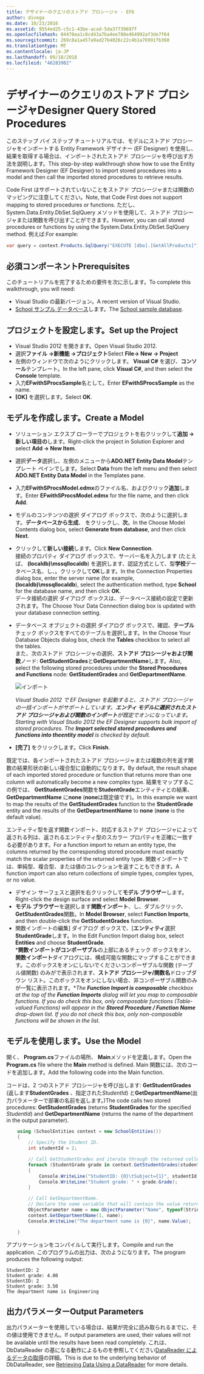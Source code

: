```yaml
---
title: デザイナーのクエリのストアド プロシージャ - EF6
author: divega
ms.date: 10/23/2016
ms.assetid: 9554ed25-c5c1-43be-acad-5da37739697f
ms.openlocfilehash: 04478ea1c8cd43a7ba4ee788e464992af3de7f64
ms.sourcegitcommit: 269c8a1a457a9ad27b4026c22c4b1a76991fb360
ms.translationtype: MT
ms.contentlocale: ja-JP
ms.lasthandoff: 09/18/2018
ms.locfileid: "46283902"
---
```

# <a name="designer-query-stored-procedures"></a><span data-ttu-id="2a0f9-102">デザイナーのクエリのストアド プロシージャ</span><span class="sxs-lookup"><span data-stu-id="2a0f9-102">Designer Query Stored Procedures</span></span>
<span data-ttu-id="2a0f9-103">このステップ バイ ステップ チュートリアルでは、モデルにストアド プロシージャをインポートする Entity Framework デザイナー (EF Designer) を使用し、結果を取得する場合は、インポートされたストアド プロシージャを呼び出す方法を説明します。</span><span class="sxs-lookup"><span data-stu-id="2a0f9-103">This step-by-step walkthrough show how to use the Entity Framework Designer (EF Designer) to import stored procedures into a model and then call the imported stored procedures to retrieve results.</span></span> 

<span data-ttu-id="2a0f9-104">Code First はサポートされていないことをストアド プロシージャまたは関数のマッピングに注意してください。</span><span class="sxs-lookup"><span data-stu-id="2a0f9-104">Note, that Code First does not support mapping to stored procedures or functions.</span></span> <span data-ttu-id="2a0f9-105">ただし、System.Data.Entity.DbSet.SqlQuery メソッドを使用して、ストアド プロシージャまたは関数を呼び出すことができます。</span><span class="sxs-lookup"><span data-stu-id="2a0f9-105">However, you can call stored procedures or functions by using the System.Data.Entity.DbSet.SqlQuery method.</span></span> <span data-ttu-id="2a0f9-106">例えば:</span><span class="sxs-lookup"><span data-stu-id="2a0f9-106">For example:</span></span>
``` csharp
var query = context.Products.SqlQuery("EXECUTE [dbo].[GetAllProducts]")`;
```

## <a name="prerequisites"></a><span data-ttu-id="2a0f9-107">必須コンポーネント</span><span class="sxs-lookup"><span data-stu-id="2a0f9-107">Prerequisites</span></span>

<span data-ttu-id="2a0f9-108">このチュートリアルを完了するための要件を次に示します。</span><span class="sxs-lookup"><span data-stu-id="2a0f9-108">To complete this walkthrough, you will need:</span></span>

- <span data-ttu-id="2a0f9-109">Visual Studio の最新バージョン。</span><span class="sxs-lookup"><span data-stu-id="2a0f9-109">A recent version of Visual Studio.</span></span>
- <span data-ttu-id="2a0f9-110">[School サンプル データベース](~/ef6/resources/school-database.md)します。</span><span class="sxs-lookup"><span data-stu-id="2a0f9-110">The [School sample database](~/ef6/resources/school-database.md).</span></span>

## <a name="set-up-the-project"></a><span data-ttu-id="2a0f9-111">プロジェクトを設定します。</span><span class="sxs-lookup"><span data-stu-id="2a0f9-111">Set up the Project</span></span>

-   <span data-ttu-id="2a0f9-112">Visual Studio 2012 を開きます。</span><span class="sxs-lookup"><span data-stu-id="2a0f9-112">Open Visual Studio 2012.</span></span>
-   <span data-ttu-id="2a0f9-113">選択**ファイル -&gt;新機能 -&gt;プロジェクト**</span><span class="sxs-lookup"><span data-stu-id="2a0f9-113">Select **File-&gt; New -&gt; Project**</span></span>
-   <span data-ttu-id="2a0f9-114">左側のウィンドウで次のようにクリックします。 **Visual C\#** を選び、**コンソール**テンプレート。</span><span class="sxs-lookup"><span data-stu-id="2a0f9-114">In the left pane, click **Visual C\#**, and then select the **Console** template.</span></span>
-   <span data-ttu-id="2a0f9-115">入力**EFwithSProcsSample**名として。</span><span class="sxs-lookup"><span data-stu-id="2a0f9-115">Enter **EFwithSProcsSample** as the name.</span></span>
-   <span data-ttu-id="2a0f9-116">**[OK]** を選択します。</span><span class="sxs-lookup"><span data-stu-id="2a0f9-116">Select **OK**.</span></span>

## <a name="create-a-model"></a><span data-ttu-id="2a0f9-117">モデルを作成します。</span><span class="sxs-lookup"><span data-stu-id="2a0f9-117">Create a Model</span></span>

-   <span data-ttu-id="2a0f9-118">ソリューション エクスプ ローラーでプロジェクトを右クリックして**追加 -&gt;新しい項目の**します。</span><span class="sxs-lookup"><span data-stu-id="2a0f9-118">Right-click the project in Solution Explorer and select **Add -&gt; New Item**.</span></span>
-   <span data-ttu-id="2a0f9-119">選択**データ**選択し、左側のメニューから**ADO.NET Entity Data Model**テンプレート ペインでします。</span><span class="sxs-lookup"><span data-stu-id="2a0f9-119">Select **Data** from the left menu and then select **ADO.NET Entity Data Model** in the Templates pane.</span></span>
-   <span data-ttu-id="2a0f9-120">入力**EFwithSProcsModel.edmx**のファイル名、およびクリック**追加**します。</span><span class="sxs-lookup"><span data-stu-id="2a0f9-120">Enter **EFwithSProcsModel.edmx** for the file name, and then click **Add**.</span></span>
-   <span data-ttu-id="2a0f9-121">モデルのコンテンツの選択 ダイアログ ボックスで、次のように選択します。**データベースから生成**、 をクリックし、**次**。</span><span class="sxs-lookup"><span data-stu-id="2a0f9-121">In the Choose Model Contents dialog box, select **Generate from database**, and then click **Next**.</span></span>
-   <span data-ttu-id="2a0f9-122">クリックして**新しい接続**します。</span><span class="sxs-lookup"><span data-stu-id="2a0f9-122">Click **New Connection**.</span></span>  
    <span data-ttu-id="2a0f9-123">接続のプロパティ ダイアログ ボックスで、サーバー名を入力します (たとえば、 **(localdb)\\mssqllocaldb**) を選択します、認証方式として、型**学校**データベース名、し、。クリックして**OK**します。</span><span class="sxs-lookup"><span data-stu-id="2a0f9-123">In the Connection Properties dialog box, enter the server name (for example, **(localdb)\\mssqllocaldb**), select the authentication method, type **School** for the database name, and then click **OK**.</span></span>  
    <span data-ttu-id="2a0f9-124">データ接続の選択 ダイアログ ボックスは、データベース接続の設定で更新されます。</span><span class="sxs-lookup"><span data-stu-id="2a0f9-124">The Choose Your Data Connection dialog box is updated with your database connection setting.</span></span>
-   <span data-ttu-id="2a0f9-125">データベース オブジェクトの選択 ダイアログ ボックスで、確認、**テーブル** チェック ボックスをすべてのテーブルを選択します。</span><span class="sxs-lookup"><span data-stu-id="2a0f9-125">In the Choose Your Database Objects dialog box, check the **Tables** checkbox to select all the tables.</span></span>  
    <span data-ttu-id="2a0f9-126">また、次のストアド プロシージャの選択、**ストアド プロシージャおよび関数**ノード: **GetStudentGrades**と**GetDepartmentName**します。</span><span class="sxs-lookup"><span data-stu-id="2a0f9-126">Also, select the following stored procedures under the **Stored Procedures and Functions** node: **GetStudentGrades** and **GetDepartmentName**.</span></span> 

    ![インポート](~/ef6/media/import.jpg)

    <span data-ttu-id="2a0f9-128">*Visual Studio 2012 で EF Designer を起動すると、ストアド プロシージャの一括インポートがサポートしています。**エンティ モデルに選択されたストアド プロシージャおよび関数のインポート**が既定でオンになっています。*</span><span class="sxs-lookup"><span data-stu-id="2a0f9-128">*Starting with Visual Studio 2012 the EF Designer supports bulk import of stored procedures. The **Import selected stored procedures and functions into theentity model** is checked by default.*</span></span>
-   <span data-ttu-id="2a0f9-129">**[完了]** をクリックします。</span><span class="sxs-lookup"><span data-stu-id="2a0f9-129">Click **Finish**.</span></span>

<span data-ttu-id="2a0f9-130">既定では、各インポートされたストアド プロシージャまたは複数の列を返す関数の結果形状の新しい複合型に自動的になります。</span><span class="sxs-lookup"><span data-stu-id="2a0f9-130">By default, the result shape of each imported stored procedure or function that returns more than one column will automatically become a new complex type.</span></span> <span data-ttu-id="2a0f9-131">結果をマップするこの例では、 **GetStudentGrades**関数を**StudentGrade**エンティティとの結果、 **GetDepartmentName** に**none** (**none**は既定値です)。</span><span class="sxs-lookup"><span data-stu-id="2a0f9-131">In this example we want to map the results of the **GetStudentGrades** function to the **StudentGrade** entity and the results of the **GetDepartmentName** to **none** (**none** is the default value).</span></span>

<span data-ttu-id="2a0f9-132">エンティティ型を返す関数インポート、対応するストアド プロシージャによって返される列は、返されるエンティティ型のスカラー プロパティを正確に一致する必要があります。</span><span class="sxs-lookup"><span data-stu-id="2a0f9-132">For a function import to return an entity type, the columns returned by the corresponding stored procedure must exactly match the scalar properties of the returned entity type.</span></span> <span data-ttu-id="2a0f9-133">関数インポートでは、単純型、複合型、または値のコレクションを返すこともできます。</span><span class="sxs-lookup"><span data-stu-id="2a0f9-133">A function import can also return collections of simple types, complex types, or no value.</span></span>

-   <span data-ttu-id="2a0f9-134">デザイン サーフェスと選択を右クリックして**モデル ブラウザー**します。</span><span class="sxs-lookup"><span data-stu-id="2a0f9-134">Right-click the design surface and select **Model Browser**.</span></span>
-   <span data-ttu-id="2a0f9-135">**モデル ブラウザー**を選択します**関数インポート**、し、ダブルクリック、 **GetStudentGrades**関数。</span><span class="sxs-lookup"><span data-stu-id="2a0f9-135">In **Model Browser**, select **Function Imports**, and then double-click the **GetStudentGrades** function.</span></span>
-   <span data-ttu-id="2a0f9-136">関数インポートの編集] ダイアログ ボックスで、[**エンティティ**選択**StudentGrade**します。</span><span class="sxs-lookup"><span data-stu-id="2a0f9-136">In the Edit Function Import dialog box, select **Entities** and choose **StudentGrade**.</span></span>  
    <span data-ttu-id="2a0f9-137">\***関数インポートがコンポーザブル**の上部にあるチェック ボックスをオン、**関数インポート**ダイアログには、構成可能な関数にマップすることができます。このボックスをオンにしないでくださいコンポーザブルな関数 (テーブル値関数) のみがで表示されます、**ストアド プロシージャ/関数名**ドロップダウン リスト。このボックスをオンにしない場合、非コンポーザブル関数のみが一覧に表示されます。\*</span><span class="sxs-lookup"><span data-stu-id="2a0f9-137">*The **Function Import is composable** checkbox at the top of the **Function Imports** dialog will let you map to composable functions. If you do check this box, only composable functions (Table-valued Functions) will appear in the **Stored Procedure / Function Name** drop-down list. If you do not check this box, only non-composable functions will be shown in the list.*</span></span>

## <a name="use-the-model"></a><span data-ttu-id="2a0f9-138">モデルを使用します。</span><span class="sxs-lookup"><span data-stu-id="2a0f9-138">Use the Model</span></span>

<span data-ttu-id="2a0f9-139">開く、 **Program.cs**ファイルの場所、 **Main**メソッドを定義します。</span><span class="sxs-lookup"><span data-stu-id="2a0f9-139">Open the **Program.cs** file where the **Main** method is defined.</span></span> <span data-ttu-id="2a0f9-140">Main 関数には、次のコードを追加します。</span><span class="sxs-lookup"><span data-stu-id="2a0f9-140">Add the following code into the Main function.</span></span>

<span data-ttu-id="2a0f9-141">コードは、2 つのストアド プロシージャを呼び出します: **GetStudentGrades** (返します**StudentGrades** 、指定された*StudentId*) と**GetDepartmentName**(出力パラメーターで部署の名前を返します。)</span><span class="sxs-lookup"><span data-stu-id="2a0f9-141">The code calls two stored procedures: **GetStudentGrades** (returns **StudentGrades** for the specified *StudentId*) and **GetDepartmentName** (returns the name of the department in the output parameter).</span></span>  

``` csharp
    using (SchoolEntities context = new SchoolEntities())
    {
        // Specify the Student ID.
        int studentId = 2;

        // Call GetStudentGrades and iterate through the returned collection.
        foreach (StudentGrade grade in context.GetStudentGrades(studentId))
        {
            Console.WriteLine("StudentID: {0}\tSubject={1}", studentId, grade.Subject);
            Console.WriteLine("Student grade: " + grade.Grade);
        }

        // Call GetDepartmentName.
        // Declare the name variable that will contain the value returned by the output parameter.
        ObjectParameter name = new ObjectParameter("Name", typeof(String));
        context.GetDepartmentName(1, name);
        Console.WriteLine("The department name is {0}", name.Value);

    }
```

<span data-ttu-id="2a0f9-142">アプリケーションをコンパイルして実行します。</span><span class="sxs-lookup"><span data-stu-id="2a0f9-142">Compile and run the application.</span></span> <span data-ttu-id="2a0f9-143">このプログラムの出力は、次のようになります。</span><span class="sxs-lookup"><span data-stu-id="2a0f9-143">The program produces the following output:</span></span>

```
StudentID: 2
Student grade: 4.00
StudentID: 2
Student grade: 3.50
The department name is Engineering
```

<a name="output-parameters"></a><span data-ttu-id="2a0f9-144">出力パラメーター</span><span class="sxs-lookup"><span data-stu-id="2a0f9-144">Output Parameters</span></span>
-----------------

<span data-ttu-id="2a0f9-145">出力パラメーターを使用している場合は、結果が完全に読み取られるまでに、その値は使用できません。</span><span class="sxs-lookup"><span data-stu-id="2a0f9-145">If output parameters are used, their values will not be available until the results have been read completely.</span></span> <span data-ttu-id="2a0f9-146">これは、DbDataReader の基になる動作によるものを参照してください[DataReader によるデータの取得](https://go.microsoft.com/fwlink/?LinkID=398589)の詳細。</span><span class="sxs-lookup"><span data-stu-id="2a0f9-146">This is due to the underlying behavior of DbDataReader, see [Retrieving Data Using a DataReader](https://go.microsoft.com/fwlink/?LinkID=398589) for more details.</span></span>
